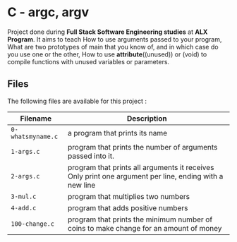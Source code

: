 # C - argc, argv

Project done during **Full Stack Software Engineering studies** at **ALX Program**. It aims to teach How to use arguments passed to your program, What are two prototypes of main that you know of, and in which case do you use one or the other, How to use __attribute__((unused)) or (void) to compile functions with unused variables or parameters.

## Files
The following files are available for this project :

| Filename | Description |
| -------- | ----------- |
| `0-whatsmyname.c`     |  a program that prints its name |
| `1-args.c`            |program that prints the number of arguments passed into it. |
| `2-args.c`            |program that prints all arguments it receives Only print one argument per line, ending with a new line |
| `3-mul.c`             | program that multiplies two numbers |
| `4-add.c`             |program that adds positive numbers |
| `100-change.c`        |program that prints the minimum number of coins to make change for an amount of money |
